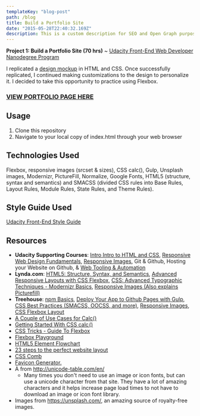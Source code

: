 ```yaml
---
templateKey: "blog-post"
path: /blog
title: Build a Portfolio Site
date: "2015-05-28T22:40:32.169Z"
description: This is a custom description for SEO and Open Graph purposes, rather than the default generated excerpt. Simply add a description field to the frontmatter.
---
```


**Project 1: Build a Portfolio Site (70 hrs)** ~ [Udacity Front-End Web Developer Nanodegree Program](https://www.udacity.com/course/front-end-web-developer-nanodegree--nd001)

I replicated a [design mockup](https://storage.googleapis.com/supplemental_media/udacityu/2655898586/design-mockup-portfolio.pdf) in HTML and CSS. Once successfully replicated, I continued making customizations to the design to personalize it. I decided to take this opportunity to practice using Flexbox.

### [**VIEW PORTFOLIO PAGE HERE**](http://klammertime.github.io/P1-Portfolio-Site/)

## Usage

1. Clone this repository
2. Navigate to your local copy of index.html through your web browser

## Technologies Used

Flexbox, responsive images (srcset & sizes), CSS calc(), Gulp, Unsplash images, Modernizr, PictureFill, Normalize, Google Fonts, HTML5 (structure, syntax and semantics) and SMACSS (divided CSS rules into Base Rules, Layout Rules, Module Rules, State Rules, and Theme Rules).

## Style Guide Used

[Udacity Front-End Style Guide](http://udacity.github.io/frontend-nanodegree-styleguide/)

## Resources

- **Udacity Supporting Courses**: [Intro Intro to HTML and CSS](https://www.udacity.com/course/intro-to-html-and-cs--ud304), [Responsive Web Design Fundamentals](https://www.udacity.com/course/responsive-web-design-fundamentals--ud893), [Responsive Images](https://www.udacity.com/course/responsive-images--ud882), Git & Github, Hosting your Website on Github, & [Web Tooling & Automation](https://www.udacity.com/course/web-tooling-automation--ud892)
- **Lynda.com**: [HTML5: Structure, Syntax, and Semantics](http://www.lynda.com/HTML-tutorials/HTML5-Structure-Syntax-Semantics/182177-2.html), [Advanced Responsive Layouts with CSS Flexbox](http://www.lynda.com/CSS-tutorials/Welcome/383780/423279-4.html), [CSS: Advanced Typographic Techniques - Modernizr Basics](http://www.lynda.com/jQuery-tutorials/Modernizr-basics/116350/149827-4.html), [Responsive Images (Also explains Picturefill)](http://www.lynda.com/CSS-tutorials/Welcome/372539/409277-4.html?)
- **Treehouse**: [npm Basics](https://teamtreehouse.com/library/npm-basics), [Deploy Your App to Github Pages with Gulp](https://teamtreehouse.com/library/deploy-your-app-to-github-pages-with-gulp), [CSS Best Practices (SMACSS, OOCSS, and more)](https://teamtreehouse.com/library/css-best-practices), [Responsive Images](https://teamtreehouse.com/library/responsive-images), [CSS Flexbox Layout](https://teamtreehouse.com/library/css-flexbox-layout)
- [A Couple of Use Cases for Calc()](https://css-tricks.com/a-couple-of-use-cases-for-calc/)
- [Getting Started With CSS calc ()](https://www.smashingmagazine.com/2015/12/getting-started-css-calc-techniques/)
- [CSS Tricks - Guide To Flexbox](https://css-tricks.com/snippets/css/a-guide-to-flexbox/)
- [Flexbox Playground](https://demos.scotch.io/visual-guide-to-css3-flexbox-flexbox-playground/demos/)
- [HTML5 Element Flowchart](http://html5doctor.com/downloads/h5d-sectioning-flowchart.png)
- [23 steps to the perfect website layout](http://www.creativebloq.com/web-design/steps-perfect-website-layout-812625)
- [CSS Comb](http://csscomb.com/)
- [Favicon Generator.](http://realfavicongenerator.net/)
- Ǡ from http://unicode-table.com/en/
  - Many times you don't need to use an image or icon fonts, but can use a unicode character from that site. They have a lot of amazing characters and it helps increase page load times to not have to download an image or icon font library.
- Images from https://unsplash.com/, an amazing source of royalty-free images.
